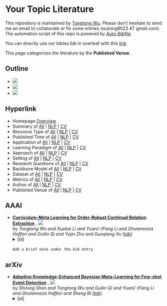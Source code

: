 # Your Topic Literature 
This repository is maintained by [Tongtong Wu](https://wutong8023.site). Please don't hesitate to send me an email to collaborate or fix some entries (wutong8023 AT gmail.com). 
The automation script of this repo is powered by [Auto-Bibfile](https://github.com/wutong8023/Auto-Bibfile.git).

You can directly use our bibtex.bib in overleaf with this [link](https://www.overleaf.com/read/rgscdxhxbwhp).

This page categorizes the literature by the **Published Venue**.

## Outline 
- [![](https://img.shields.io/badge/Hyperlink-blue)](https://github.com/wutong8023/Auto-Bibfile/tree/master/your_topic4all/venue/README.md#hyperlink)
- [![](https://img.shields.io/badge/AAAI-1-blue)](https://github.com/wutong8023/Auto-Bibfile/tree/master/your_topic4all/venue/README.md#aaai)
- [![](https://img.shields.io/badge/arXiv-1-blue)](https://github.com/wutong8023/Auto-Bibfile/tree/master/your_topic4all/venue/README.md#arxiv)
## Hyperlink 
- Homepage [Overview](https://github.com/wutong8023/Auto-Bibfile/tree/master/README.md)
- Summary of [All](https://github.com/wutong8023/Auto-Bibfile/tree/master/your_topic4all/./) | [NLP](https://github.com/wutong8023/Auto-Bibfile/tree/master/your_topic4nlp/./) | [CV](https://github.com/wutong8023/Auto-Bibfile/tree/master/your_topic4cv./)
- Resource Type of [All](https://github.com/wutong8023/Auto-Bibfile/tree/master/your_topic4all/type) | [NLP](https://github.com/wutong8023/Auto-Bibfile/tree/master/your_topic4nlp/type) | [CV](https://github.com/wutong8023/Auto-Bibfile/tree/master/your_topic4cvtype)
- Published Time of [All](https://github.com/wutong8023/Auto-Bibfile/tree/master/your_topic4all/time) | [NLP](https://github.com/wutong8023/Auto-Bibfile/tree/master/your_topic4nlp/time) | [CV](https://github.com/wutong8023/Auto-Bibfile/tree/master/your_topic4cvtime)
- Application of [All](https://github.com/wutong8023/Auto-Bibfile/tree/master/your_topic4all/application) | [NLP](https://github.com/wutong8023/Auto-Bibfile/tree/master/your_topic4nlp/application) | [CV](https://github.com/wutong8023/Auto-Bibfile/tree/master/your_topic4cvapplication)
-  Learning Paradigm of [All](https://github.com/wutong8023/Auto-Bibfile/tree/master/your_topic4all/supervision) | [NLP](https://github.com/wutong8023/Auto-Bibfile/tree/master/your_topic4nlp/supervision) | [CV](https://github.com/wutong8023/Auto-Bibfile/tree/master/your_topic4cvsupervision)
- Approach of [All](https://github.com/wutong8023/Auto-Bibfile/tree/master/your_topic4all/approach) | [NLP](https://github.com/wutong8023/Auto-Bibfile/tree/master/your_topic4nlp/approach) | [CV](https://github.com/wutong8023/Auto-Bibfile/tree/master/your_topic4cvapproach)
- Setting of [All](https://github.com/wutong8023/Auto-Bibfile/tree/master/your_topic4all/setting) | [NLP](https://github.com/wutong8023/Auto-Bibfile/tree/master/your_topic4nlp/setting) | [CV](https://github.com/wutong8023/Auto-Bibfile/tree/master/your_topic4cvsetting)
- Research Questions of [All](https://github.com/wutong8023/Auto-Bibfile/tree/master/your_topic4all/research_question) | [NLP](https://github.com/wutong8023/Auto-Bibfile/tree/master/your_topic4nlp/research_question) | [CV](https://github.com/wutong8023/Auto-Bibfile/tree/master/your_topic4cvresearch_question)
- Backbone Model of [All](https://github.com/wutong8023/Auto-Bibfile/tree/master/your_topic4all/backbone_model) | [NLP](https://github.com/wutong8023/Auto-Bibfile/tree/master/your_topic4nlp/backbone_model) | [CV](https://github.com/wutong8023/Auto-Bibfile/tree/master/your_topic4cvbackbone_model)
- Dataset of [All](https://github.com/wutong8023/Auto-Bibfile/tree/master/your_topic4all/dataset) | [NLP](https://github.com/wutong8023/Auto-Bibfile/tree/master/your_topic4nlp/dataset) | [CV](https://github.com/wutong8023/Auto-Bibfile/tree/master/your_topic4cvdataset)
- Metrics of [All](https://github.com/wutong8023/Auto-Bibfile/tree/master/your_topic4all/metrics) | [NLP](https://github.com/wutong8023/Auto-Bibfile/tree/master/your_topic4nlp/metrics) | [CV](https://github.com/wutong8023/Auto-Bibfile/tree/master/your_topic4cvmetrics)
- Author of [All](https://github.com/wutong8023/Auto-Bibfile/tree/master/your_topic4all/author) | [NLP](https://github.com/wutong8023/Auto-Bibfile/tree/master/your_topic4nlp/author) | [CV](https://github.com/wutong8023/Auto-Bibfile/tree/master/your_topic4cvauthor)
- Published Venue of [All](https://github.com/wutong8023/Auto-Bibfile/tree/master/your_topic4all/venue) | [NLP](https://github.com/wutong8023/Auto-Bibfile/tree/master/your_topic4nlp/venue) | [CV](https://github.com/wutong8023/Auto-Bibfile/tree/master/your_topic4cvvenue)

## AAAI

- [**Curriculum-Meta Learning for Order-Robust Continual Relation Extraction**](https://ojs.aaai.org/index.php/AAAI/article/view/17241) , [![](https://img.shields.io/badge/AAAI-2021-red)](https://ojs.aaai.org/index.php/AAAI/article/view/17241)<br> by *Tongtong Wu and
Xuekai Li and
Yuan{-}Fang Li and
Gholamreza Haffari and
Guilin Qi and
Yujin Zhu and
Guoqiang Xu* [[bib]](https://github.com/wutong8023/Auto-Bibfile/tree/master/./bibtex.bib#L4-L30) <details><summary>[id]</summary>```WuLLHQZX21```</details><br>
``` Add a brief note under the bib entry ``` 

## arXiv

- [**Adaptive Knowledge-Enhanced Bayesian Meta-Learning for Few-shot Event
Detection**](https://arxiv.org/abs/2105.09509) , [![](https://img.shields.io/badge/CoRR-2021-red)](https://arxiv.org/abs/2105.09509)<br> by *Shirong Shen and
Tongtong Wu and
Guilin Qi and
Yuan{-}Fang Li and
Gholamreza Haffari and
Sheng Bi* [[bib]](https://github.com/wutong8023/Auto-Bibfile/tree/master/./bibtex.bib#L35-L61) <details><summary>[id]</summary>```DBLP:journals/corr/abs-2105-09509```</details><br>
